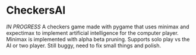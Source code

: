 # CheckersAI
*IN PROGRESS*
A checkers game made with pygame that uses minimax and expectimax to implement artificial intelligence for the computer player. Minimax is implemented with alpha beta pruning.
Supports solo play vs the AI or two player. Still buggy, need to fix small things and polish. 

